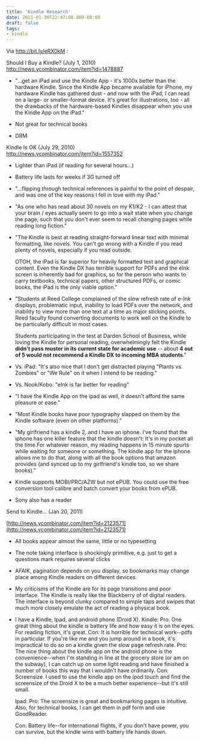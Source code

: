 ```yaml
---
title: 'Kindle Research'
date: 2011-01-30T22:47:00.000-08:00
draft: false
tags: 
- kindle
---
```


Via http://bit.ly/eRX0kM :  
  
Should I Buy a Kindle? (July 1, 2010)  
http://news.ycombinator.com/item?id=1478887  
  

*   "...get an iPad and use the Kindle App - it's 1000x better than the hardware Kindle. Since the Kindle App became available for iPhone, my hardware Kindle has gathered dust - and now with the iPad, I can read on a large- or smaller-format device. It's great for illustrations, too - all the drawbacks of the hardware-based Kindles disappear when you use the Kindle App on the iPad."  
    
*   Not great for technical books  
    
*   DRM

  
Kindle Is OK (July 29, 2010)  
http://news.ycombinator.com/item?id=1557352  
  

*   Lighter than iPad (if reading for several hours...)  
    
*   Battery life lasts for weeks if 3G turned off  
    
*   "...flipping through technical references is painful to the point of despair, and was one of the key reasons I fell in love with my iPad."  
    
*   "As one who has read about 30 novels on my K1/K2 - I can attest that your brain / eyes actually seem to go into a wait state when you change the page, such that you don't ever seem to recall changing pages while reading long fiction."  
    
*   "The Kindle is best at reading straight-forward linear text with minimal formatting, like novels. You can't go wrong with a Kindle if you read plenty of novels, especially if you read outside.  
      
    OTOH, the iPad is far superior for heavily formatted text and graphical content. Even the Kindle DX has terrible support for PDFs and the eInk screen is inherently bad for graphics, so for the person who wants to carry textbooks, technical papers, other structured PDFs, or comic books, the iPad is the only viable option."  
    
*   "Students at Reed College complained of the slow refresh rate of e-Ink displays, problematic input, inability to load PDFs over the network, and inability to view more than one text at a time as major sticking points. Reed faculty found converting documents to work well on the Kindle to be particularly difficult in most cases.  
      
    Students participating in the test at Darden School of Business, while loving the Kindle for personal reading, overwhelmingly felt the Kindle **didn't pass muster in its current state for academic use** -- about **4 out of 5 would not recommend a Kindle DX to incoming MBA students**."  
    
*   Vs. iPad: "It's also nice that I don't get distracted playing "Plants vs. Zombies" or "We Rule" on it when I intend to be reading."  
    
*   Vs. Nook/Kobo: "eInk is far better for reading"  
    
*   "I have the Kindle App on the ipad as well, it doesn't afford the same pleasure or ease."  
    
*   "Most Kindle books have poor typography slapped on them by the Kindle software (even on other platforms)."  
    
*   "My girlfriend has a kindle 2, and I have an iphone. I've found that the iphone has one killer feature that the kindle doesn't: It's in my pocket all the time.For whatever reason, my reading happens in 15 minute spurts while waiting for someone or something. The kindle app for the iphone allows me to do that, along with all the book options that amazon provides (and synced up to my girlfriend's kindle too, so we share books)."  
    
*   Kindle supports MOBI/PRC/AZW but not ePUB. You could use the free conversion tool calibre and batch convert your books from ePUB.  
    
*   Sony also has a reader

Send to Kindle... (Jan 20, 2011)

[http://news.ycombinator.com/item?id=2123571](http://news.ycombinator.com/item?id=2123571)

*   All books appear almost the same, little or no typesetting  
    
*   The note taking interface is shockingly primitive, e.g. just to get a questions mark requires several clicks  
    
*   AFAIK, pagination depends on you display, so bookmarks may change place among Kindle readers on different devices.  
    
*   My criticisms of the Kindle are for its page transitions and poor interface. The Kindle is really like the Blackberry of of digital readers. The interface is beyond clunky compared to simple taps and swipes that much more closely emulate the act of reading a physical book.  
    

*   I have a Kindle, Ipad, and android phone (Droid X). Kindle: Pro: One great thing about the kindle is battery life and how easy it is on the eyes. For reading fiction, it's great. Con: It is horrible for technical work--pdfs in particular. If you're like me and you jump around in a book, it's impractical to do so on a kindle given the slow page refresh rate. Pro: The nice thing about the kindle app on the android phone is the convenience--when I'm standing in line at the grocery store (or am on the subway), I can catch up on some light reading and have finished a number of books this way that I wouldn't have ordinarily. Con: Screensize. I used to use the kindle app on the ipod touch and find the screensize of the Droid X to be a much better experience--but it's still small.  
      
    Ipad: Pro: The screensize is great and bookmarking pages is intuitive. Also, for technical books, I can get them in pdf form and use GoodReader.  
      
    Con: Battery life--for international flights, if you don't have power, you can survive, but the kindle wins with battery life hands down.